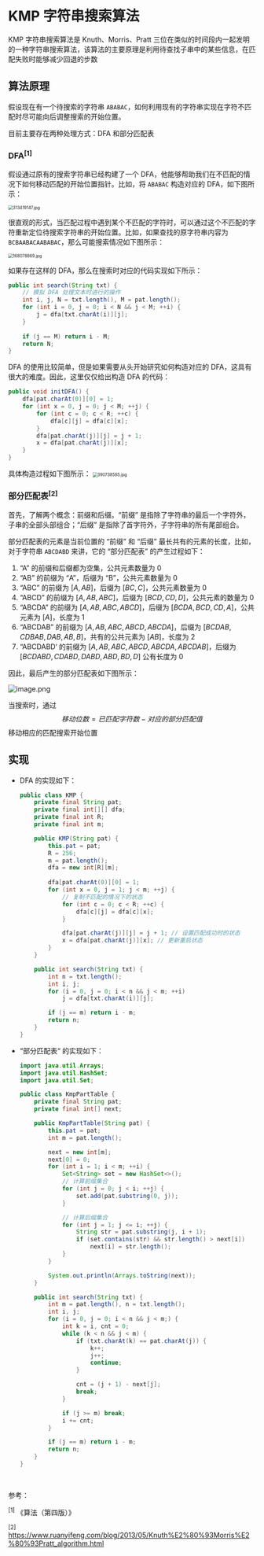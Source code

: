 # KMP 字符串搜索算法

KMP 字符串搜索算法是 Knuth、Morris、Pratt 三位在类似的时间段内一起发明的一种字符串搜索算法，该算法的主要原理是利用待查找子串中的某些信息，在匹配失败时能够减少回退的步数

## 算法原理

假设现在有一个待搜索的字符串 `ABABAC`，如何利用现有的字符串实现在字符不匹配时尽可能向后调整搜索的开始位置。

目前主要存在两种处理方式：DFA 和部分匹配表

### DFA<sup>[1]</sup>

假设通过原有的搜索字符串已经构建了一个 DFA，他能够帮助我们在不匹配的情况下如何移动匹配的开始位置指针。比如，将 `ABABAC` 构造对应的 DFA，如下图所示：

<img src="https://s2.loli.net/2022/04/05/wcMVUdsJGmnH5OZ.jpg" alt="313419147.jpg" style="zoom:60%;" />

很直观的形式，当匹配过程中遇到某个不匹配的字符时，可以通过这个不匹配的字符重新定位待搜索字符串的开始位置。比如，如果查找的原字符串内容为 `BCBAABACAABABAC`，那么可能搜索情况如下图所示：

<img src="https://s2.loli.net/2022/04/05/nQkuBqPYLaOgfxW.jpg" alt="168078869.jpg" style="zoom:60%;" />

如果存在这样的 DFA，那么在搜索时对应的代码实现如下所示：

```java
public int search(String txt) {
    // 模拟 DFA 处理文本时进行的操作
    int i, j, N = txt.length(), M = pat.length();
    for (int i = 0, j = 0; i < N && j < M; ++i) {
        j = dfa[txt.charAt(i)][j];
    }
    
    if (j == M) return i - M;
    return N;
}
```

DFA 的使用比较简单，但是如果需要从头开始研究如何构造对应的 DFA，这具有很大的难度。因此，这里仅仅给出构造 DFA 的代码：

```java
public void initDFA() {
    dfa[pat.charAt(0)][0] = 1;
    for (int x = 0, j = 0; j < M; ++j) {
        for (int c = 0; c < R; ++c) {
            dfa[c][j] = dfa[c][x];
        }
        dfa[pat.charAt(j)][j] = j + 1;
        x = dfa[pat.charAt(j)][x];
    }
}
```

具体构造过程如下图所示：
<img src="https://s2.loli.net/2022/04/05/iqsSBv6W9cwUGZF.jpg" alt="390738585.jpg" style="zoom:60%;" />

### 部分匹配表<sup>[2]</sup>

首先，了解两个概念：前缀和后缀。“前缀” 是指除了字符串的最后一个字符外，子串的全部头部组合；“后缀” 是指除了首字符外，子字符串的所有尾部组合。

部分匹配表的元素是当前位置的 “前缀” 和 “后缀” 最长共有的元素的长度，比如，对于字符串 `ABCDABD` 来讲，它的 “部分匹配表” 的产生过程如下：

1. “A” 的前缀和后缀都为空集，公共元素数量为 $0$
2. “AB” 的前缀为 “A”，后缀为 “B”，公共元素数量为 $0$
3. “ABC” 的前缀为 $[A, AB]$，后缀为 $[BC, C]$，公共元素数量为 $0$
4. “ABCD” 的前缀为 $[A, AB, ABC]$，后缀为 $[BCD, CD, D]$，公共元素的数量为 $0$
5. “ABCDA” 的前缀为 $[A, AB, ABC, ABCD]$，后缀为 $[BCDA, BCD, CD, A]$，公共元素为 $[A]$，长度为 $1$
6. “ABCDAB” 的前缀为 $[A, AB, ABC, ABCD, ABCDA]$，后缀为 $[BCDAB, CDBAB, DAB, AB, B]$，共有的公共元素为 $[AB]$，长度为 $2$
7. “ABCDABD‘ 的前缀为 $[A, AB, ABC, ABCD, ABCDA, ABCDAB]$，后缀为 $[BCDABD, CDABD, DABD, ABD, BD, D]$ 公有长度为 $0$

因此，最后产生的部分匹配表如下图所示：

![image.png](https://s2.loli.net/2022/04/05/lhaDKLToIq26dfQ.png)

当搜索时，通过 
$$
	移动位数 = 已匹配字符数 - 对应的部分匹配值
$$
 移动相应的匹配搜索开始位置

## 实现

- DFA 的实现如下：

    ```java
    public class KMP {
        private final String pat;
        private final int[][] dfa;
        private final int R;
        private final int m;
    
        public KMP(String pat) {
            this.pat = pat;
            R = 256;
            m = pat.length();
            dfa = new int[R][m];
            
            dfa[pat.charAt(0)][0] = 1;
            for (int x = 0, j = 1; j < m; ++j) {
                // 复制不匹配的情况下的状态
                for (int c = 0; c < R; ++c) {
                    dfa[c][j] = dfa[c][x];
                }
    
                dfa[pat.charAt(j)][j] = j + 1; // 设置匹配成功时的状态
                x = dfa[pat.charAt(j)][x]; // 更新重启状态
            }
        }
    
        public int search(String txt) {
            int n = txt.length();
            int i, j;
            for (i = 0, j = 0; i < n && j < m; ++i)
                j = dfa[txt.charAt(i)][j];
    
            if (j == m) return i - m;
            return n;
        }
    }
    ```

    

- “部分匹配表“ 的实现如下：

    ```java
    import java.util.Arrays;
    import java.util.HashSet;
    import java.util.Set;
    
    public class KmpPartTable {
        private final String pat;
        private final int[] next;
    
        public KmpPartTable(String pat) {
            this.pat = pat;
            int m = pat.length();
    
            next = new int[m];
            next[0] = 0;
            for (int i = 1; i < m; ++i) {
                Set<String> set = new HashSet<>();
                // 计算前缀集合
                for (int j = 0; j < i; ++j) {
                    set.add(pat.substring(0, j));
                }
    
                // 计算后缀集合
                for (int j = 1; j <= i; ++j) {
                    String str = pat.substring(j, i + 1);
                    if (set.contains(str) && str.length() > next[i])
                        next[i] = str.length();
                }
            }
    
            System.out.println(Arrays.toString(next));
        }
    
        public int search(String txt) {
            int m = pat.length(), n = txt.length();
            int i, j;
            for (i = 0, j = 0; i < n && j < m;) {
                int k = i, cnt = 0;
                while (k < n && j < m) {
                    if (txt.charAt(k) == pat.charAt(j)) {
                        k++;
                        j++;
                        continue;
                    }
    
                    cnt = (j + 1) - next[j];
                    break;
                }
    
                if (j >= m) break;
                i += cnt;
            }
    
            if (j == m) return i - m;
            return n;
        }
    }
    ```

    

<br />

参考：

<sup>[1]</sup> 《算法（第四版）》

<sup>[2]</sup> https://www.ruanyifeng.com/blog/2013/05/Knuth%E2%80%93Morris%E2%80%93Pratt_algorithm.html

